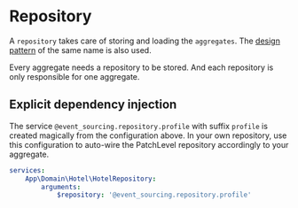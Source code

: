 # Repository

A `repository` takes care of storing and loading the `aggregates`.
The [design pattern](https://martinfowler.com/eaaCatalog/repository.html) of the same name is also used.

Every aggregate needs a repository to be stored.
And each repository is only responsible for one aggregate.

## Explicit dependency injection

The service `@event_sourcing.repository.profile` with suffix `profile` is created magically from the configuration above.
In your own repository, use this configuration to auto-wire the PatchLevel repository accordingly to your aggregate.

```yaml
services:
    App\Domain\Hotel\HotelRepository:
        arguments:
            $repository: '@event_sourcing.repository.profile'
```
